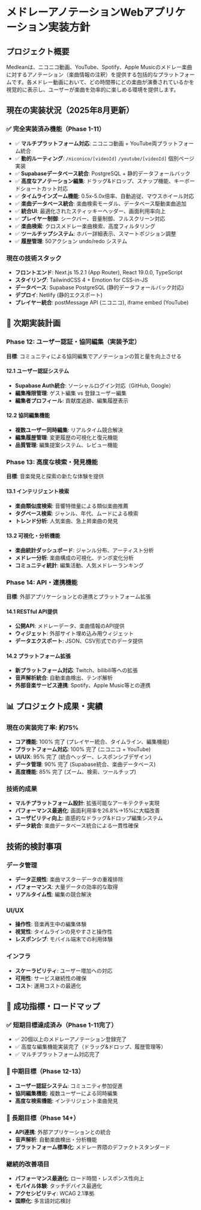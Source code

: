 # メドレーアノテーションWebアプリケーション実装方針

## プロジェクト概要

Medleanは、ニコニコ動画、YouTube、Spotify、Apple Musicのメドレー楽曲に対するアノテーション（楽曲情報の注釈）を提供する包括的なプラットフォームです。各メドレー動画において、どの時間帯にどの楽曲が演奏されているかを視覚的に表示し、ユーザーが楽曲を効率的に楽しめる環境を提供します。

## 現在の実装状況（2025年8月更新）

### ✅ 完全実装済み機能（Phase 1-11）
- ✅ **マルチプラットフォーム対応**: ニコニコ動画 + YouTube両プラットフォーム統合
- ✅ **動的ルーティング**: `/niconico/[videoId]` `/youtube/[videoId]` 個別ページ実装
- ✅ **Supabaseデータベース統合**: PostgreSQL + 静的データフォールバック
- ✅ **高度なアノテーション編集**: ドラッグ&ドロップ、スナップ機能、キーボードショートカット対応
- ✅ **タイムラインズーム機能**: 0.5x-5.0x倍率、自動追従、マウスホイール対応
- ✅ **楽曲データベース統合**: 楽曲検索モーダル、データベース駆動楽曲追加
- ✅ **統合UI**: 最適化されたスティッキーヘッダー、画面利用率向上
- ✅ **プレイヤー制御**: シークバー、音量制御、フルスクリーン対応
- ✅ **楽曲検索**: クロスメドレー楽曲検索、高度フィルタリング
- ✅ **ツールチップシステム**: ホバー詳細表示、スマートポジション調整
- ✅ **履歴管理**: 50アクション undo/redo システム

### 現在の技術スタック
- **フロントエンド**: Next.js 15.2.1 (App Router), React 19.0.0, TypeScript
- **スタイリング**: TailwindCSS 4 + Emotion for CSS-in-JS  
- **データベース**: Supabase PostgreSQL (静的データフォールバック対応)
- **デプロイ**: Netlify (静的エクスポート)
- **プレイヤー統合**: postMessage API (ニコニコ), iframe embed (YouTube)

## 🚀 次期実装計画

### Phase 12: ユーザー認証・協同編集（実装予定）
**目標**: コミュニティによる協同編集でアノテーションの質と量を向上させる

#### 12.1 ユーザー認証システム
- **Supabase Auth統合**: ソーシャルログイン対応（GitHub, Google）
- **編集権限管理**: ゲスト編集 vs 登録ユーザー編集
- **編集者プロフィール**: 貢献度追跡、編集履歴表示

#### 12.2 協同編集機能
- **複数ユーザー同時編集**: リアルタイム競合解決
- **編集履歴管理**: 変更履歴の可視化と復元機能
- **品質管理**: 編集提案システム、レビュー機能

### Phase 13: 高度な検索・発見機能
**目標**: 音楽発見と探索の新たな体験を提供

#### 13.1 インテリジェント検索
- **楽曲類似度検索**: 音響特徴量による類似楽曲推薦
- **タグベース検索**: ジャンル、年代、ムードによる検索
- **トレンド分析**: 人気楽曲、急上昇楽曲の発見

#### 13.2 可視化・分析機能
- **楽曲統計ダッシュボード**: ジャンル分布、アーティスト分析
- **メドレー分析**: 楽曲構成の可視化、テンポ変化分析
- **コミュニティ統計**: 編集活動、人気メドレーランキング

### Phase 14: API・連携機能
**目標**: 外部アプリケーションとの連携とプラットフォーム拡張

#### 14.1 RESTful API提供
- **公開API**: メドレーデータ、楽曲情報のAPI提供
- **ウィジェット**: 外部サイト埋め込み用ウィジェット
- **データエクスポート**: JSON、CSV形式でのデータ提供

#### 14.2 プラットフォーム拡張
- **新プラットフォーム対応**: Twitch、bilibili等への拡張
- **音声解析統合**: 自動楽曲検出、テンポ解析
- **外部音楽サービス連携**: Spotify、Apple Music等との連携

## 📊 プロジェクト成果・実績

### 現在の実装完了率: **約75%**
- **コア機能**: 100% 完了 (プレイヤー統合、タイムライン、編集機能)
- **プラットフォーム対応**: 100% 完了 (ニコニコ + YouTube)
- **UI/UX**: 95% 完了 (統合ヘッダー、レスポンシブデザイン)
- **データ管理**: 90% 完了 (Supabase統合、楽曲データベース)
- **高度機能**: 85% 完了 (ズーム、検索、ツールチップ)

### 技術的成果
- **マルチプラットフォーム設計**: 拡張可能なアーキテクチャ実現
- **パフォーマンス最適化**: 画面利用率を26.8%→15%に大幅改善
- **ユーザビリティ向上**: 直感的なドラッグ&ドロップ編集システム
- **データ統合**: 楽曲データベース統合による一貫性確保

## 技術的検討事項

### データ管理
- **データ正規性**: 楽曲マスターデータの重複排除
- **パフォーマンス**: 大量データの効率的な取得
- **リアルタイム性**: 編集の競合解決

### UI/UX
- **操作性**: 音楽再生中の編集体験
- **視覚性**: タイムラインの見やすさと操作性
- **レスポンシブ**: モバイル端末での利用体験

### インフラ
- **スケーラビリティ**: ユーザー増加への対応
- **可用性**: サービス継続性の確保
- **コスト**: 運用コストの最適化

## 🎯 成功指標・ロードマップ

### ✅ 短期目標達成済み（Phase 1-11完了）
- ✅ 20個以上のメドレーアノテーション登録完了
- ✅ 高度な編集機能実装完了（ドラッグ&ドロップ、履歴管理等）
- ✅ マルチプラットフォーム対応完了

### 🚀 中期目標（Phase 12-13）
- **ユーザー認証システム**: コミュニティ参加促進
- **協同編集機能**: 複数ユーザーによる同時編集
- **高度な検索機能**: インテリジェント楽曲発見

### 🌟 長期目標（Phase 14+）
- **API連携**: 外部アプリケーションとの統合
- **音声解析**: 自動楽曲検出・分析機能
- **プラットフォーム標準化**: メドレー界隈のデファクトスタンダード

### 継続的改善項目
- **パフォーマンス最適化**: ロード時間・レスポンス性向上
- **モバイル体験**: タッチデバイス最適化
- **アクセシビリティ**: WCAG 2.1準拠
- **国際化**: 多言語対応検討